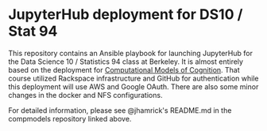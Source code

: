 # JupyterHub deployment for DS10 / Stat 94

This repository contains an Ansible playbook for launching JupyterHub for the
Data Science 10 / Statistics 94 class at Berkeley. It is almost entirely based on the deployment for [Computational Models of Cognition](https://github.com/compmodels/jupyterhub-deploy). That course utilized Rackspace infrastructure and GitHub for authentication while this deployment will use AWS and Google OAuth. There are also some minor changes in the docker and NFS configurations.

For detailed information, please see @jhamrick's README.md in the compmodels repository linked above.
